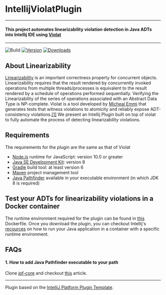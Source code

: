 # IntellijViolatPlugin
 
---
#### This project automates linearizability violation detection in Java ADTs into Intellij IDE using [Violat](https://github.com/michael-emmi/violat)
 
---
![Build](https://github.com/alaukiknpant/intellijViolatPlugin/workflows/Build/badge.svg)
[![Version](https://img.shields.io/jetbrains/plugin/v/PLUGIN_ID.svg)](https://plugins.jetbrains.com/plugin/PLUGIN_ID)
[![Downloads](https://img.shields.io/jetbrains/plugin/d/PLUGIN_ID.svg)](https://plugins.jetbrains.com/plugin/PLUGIN_ID)


<!-- Plugin description -->

## About Linearizability

[Linearizability](https://cs.brown.edu/~mph/HerlihyW90/p463-herlihy.pdf) is an important correctness property for concurrent objects. Linearizability requires that the
result rendered by concurrently invoked operations from multiple threads/processes is equivalent to the result rendered by
a schedule of operations performed sequentially. Verifying the Linearizability of the series of operations associated with an Abstract Data Type
is NP-complete. Violat is a tool developed by [Micheal Emmi](https://michael-emmi.github.io/) that generates tests that witness violations to atomicity and
reliably expose ADT-consistency violations.[[1]](https://link.springer.com/chapter/10.1007/978-3-030-25543-5_30) We present an Intellij Plugin
built on top of violat to fully automate the process of detecting linearizability violations.


## Requirements

The requirements for the plugin are the same as that of Violat

* [Node.js](https://nodejs.org/en/) runtime for JavaScript: version 10.0 or greater
* [Java SE Development Kit](http://www.oracle.com/technetwork/java/javase): version 8
* [Gradle](https://gradle.org/) build tool: at least version 6
* [Maven](https://maven.apache.org/) project management tool
* [Java Pathfinder](https://github.com/javapathfinder) available in your executable environment (in which JDK 8 is required)

## Test your ADTs for linearizability violations in a Docker container

The runtime environment required for the plugin can be found in [this](https://github.com/alaukiknpant/intellijViolatPlugin/blob/main/violatdocker/Dockerfile)
Dockerfile. Once you download the plugin, you can checkout Intellij's [recources](https://www.jetbrains.com/help/idea/running-a-java-app-in-a-container.html)
on how to run your Java application in a container with a specific runtime environment.


## FAQs

#### 1. How to add Java Pathfinder executable to your path

Clone [jpf-core](https://github.com/javapathfinder/jpf-core) and checkout [this](http://javapathfinder.sourceforge.net/Running_JPF.html)
article.



[comment]: <> (## Template ToDo list)

[comment]: <> (- [x] Create a new [IntelliJ Platform Plugin Template][template] project.)

[comment]: <> (- [ ] Verify the [pluginGroup]&#40;/gradle.properties&#41;, [plugin ID]&#40;/src/main/resources/META-INF/plugin.xml&#41; and [sources package]&#40;/src/main/kotlin&#41;.)

[comment]: <> (- [ ] Review the [Legal Agreements]&#40;https://plugins.jetbrains.com/docs/marketplace/legal-agreements.html&#41;.)

[comment]: <> (- [ ] [Publish a plugin manually]&#40;https://plugins.jetbrains.com/docs/intellij/publishing-plugin.html?from=IJPluginTemplate&#41; for the first time.)

[comment]: <> (- [ ] Set the Plugin ID in the above README badges.)

[comment]: <> (- [ ] Set the [Deployment Token]&#40;https://plugins.jetbrains.com/docs/marketplace/plugin-upload.html&#41;.)

[comment]: <> (- [ ] Click the <kbd>Watch</kbd> button on the top of the [IntelliJ Platform Plugin Template][template] to be notified about releases containing new features and fixes.)


[comment]: <> (This Fancy IntelliJ Platform Plugin is going to be your implementation of the brilliant ideas that you have.)

[comment]: <> (This specific section is a source for the [plugin.xml]&#40;/src/main/resources/META-INF/plugin.xml&#41; file which will be extracted by the [Gradle]&#40;/build.gradle.kts&#41; during the build process.)

[comment]: <> (To keep everything working, do not remove `<!-- ... -->` sections. )

<!-- Plugin description end -->

[comment]: <> (## Installation)

[comment]: <> (- Using IDE built-in plugin system:)

[comment]: <> (  <kbd>Settings/Preferences</kbd> > <kbd>Plugins</kbd> > <kbd>Marketplace</kbd> > <kbd>Search for "intellijViolatPlugin"</kbd> >)

[comment]: <> (  <kbd>Install Plugin</kbd>)

[comment]: <> (- Manually:)

[comment]: <> (  Download the [latest release]&#40;https://github.com/alaukiknpant/intellijViolatPlugin/releases/latest&#41; and install it manually using)

[comment]: <> (  <kbd>Settings/Preferences</kbd> > <kbd>Plugins</kbd> > <kbd>⚙️</kbd> > <kbd>Install plugin from disk...</kbd>)

 
---
Plugin based on the [IntelliJ Platform Plugin Template][template].

[template]: https://github.com/JetBrains/intellij-platform-plugin-template